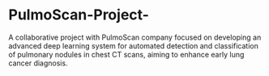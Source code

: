 # PulmoScan-Project-
A collaborative project with PulmoScan company focused on developing an advanced deep learning system for automated detection and classification of pulmonary nodules in chest CT scans, aiming to enhance early lung cancer diagnosis.

